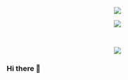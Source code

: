 <p align = "center">
	  <img align="center" src="https://github-readme-stats.vercel.app/api/top-langs/?username=AliGolgol&layout=vue" style="heigth:400" />
</p>
<p align = "center">
	  <img align="center" src="https://github-readme-stats.vercel.app/api?username=AliGolgol&show_icons=true&theme=vue" style="heigth:400" />
</p>
</br>
<p align="center">
  <img align="center" src="https://github-readme-stats.vercel.app/api/pin/?username=AliGolgol&repo=spring-webflux-rest" />
</p>

### Hi there 👋

<!--
**AliGolgol/AliGolgol** is a ✨ _special_ ✨ repository because its `README.md` (this file) appears on your GitHub profile.

Here are some ideas to get you started:

- 🔭 I’m currently working on ...
- 🌱 I’m currently learning ...
- 👯 I’m looking to collaborate on ...
- 🤔 I’m looking for help with ...
- 💬 Ask me about ...
- 📫 How to reach me: ...
- 😄 Pronouns: ...
- ⚡ Fun fact: ...
-->
